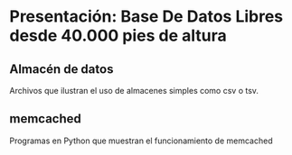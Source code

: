 # Presentación: Base De Datos Libres desde 40.000 pies de altura

## Almacén de datos

Archivos que ilustran el uso de almacenes simples como csv o tsv.

## memcached

Programas en Python que muestran el funcionamiento de memcached

## 
